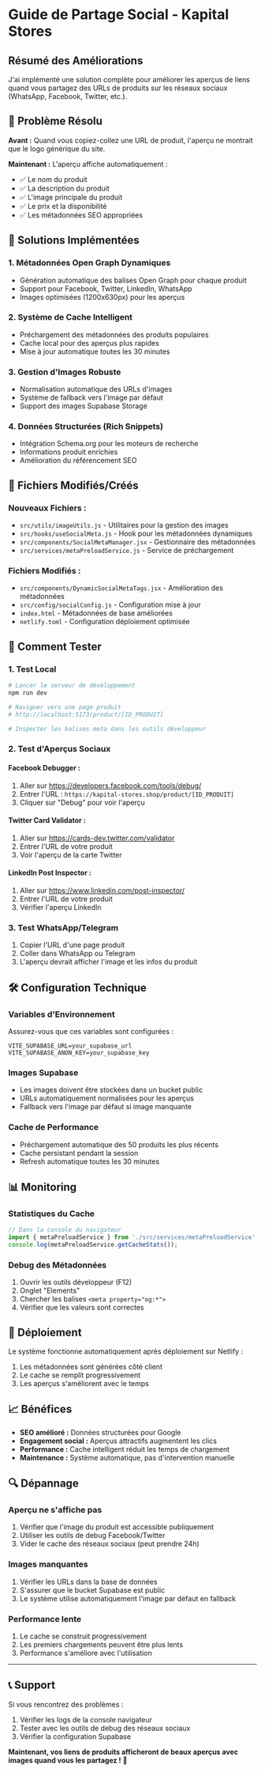 # Guide de Partage Social - Kapital Stores

## Résumé des Améliorations

J'ai implémenté une solution complète pour améliorer les aperçus de liens quand vous partagez des URLs de produits sur les réseaux sociaux (WhatsApp, Facebook, Twitter, etc.).

## 🎯 Problème Résolu

**Avant :** Quand vous copiez-collez une URL de produit, l'aperçu ne montrait que le logo générique du site.

**Maintenant :** L'aperçu affiche automatiquement :
- ✅ Le nom du produit
- ✅ La description du produit
- ✅ L'image principale du produit
- ✅ Le prix et la disponibilité
- ✅ Les métadonnées SEO appropriées

## 🔧 Solutions Implémentées

### 1. **Métadonnées Open Graph Dynamiques**
- Génération automatique des balises Open Graph pour chaque produit
- Support pour Facebook, Twitter, LinkedIn, WhatsApp
- Images optimisées (1200x630px) pour les aperçus

### 2. **Système de Cache Intelligent**
- Préchargement des métadonnées des produits populaires
- Cache local pour des aperçus plus rapides
- Mise à jour automatique toutes les 30 minutes

### 3. **Gestion d'Images Robuste**
- Normalisation automatique des URLs d'images
- Système de fallback vers l'image par défaut
- Support des images Supabase Storage

### 4. **Données Structurées (Rich Snippets)**
- Intégration Schema.org pour les moteurs de recherche
- Informations produit enrichies
- Amélioration du référencement SEO

## 📁 Fichiers Modifiés/Créés

### Nouveaux Fichiers :
- `src/utils/imageUtils.js` - Utilitaires pour la gestion des images
- `src/hooks/useSocialMeta.js` - Hook pour les métadonnées dynamiques
- `src/components/SocialMetaManager.jsx` - Gestionnaire des métadonnées
- `src/services/metaPreloadService.js` - Service de préchargement

### Fichiers Modifiés :
- `src/components/DynamicSocialMetaTags.jsx` - Amélioration des métadonnées
- `src/config/socialConfig.js` - Configuration mise à jour
- `index.html` - Métadonnées de base améliorées
- `netlify.toml` - Configuration déploiement optimisée

## 🧪 Comment Tester

### 1. **Test Local**
```bash
# Lancer le serveur de développement
npm run dev

# Naviguer vers une page produit
# http://localhost:5173/product/[ID_PRODUIT]

# Inspecter les balises meta dans les outils développeur
```

### 2. **Test d'Aperçus Sociaux**

#### Facebook Debugger :
1. Aller sur https://developers.facebook.com/tools/debug/
2. Entrer l'URL : `https://kapital-stores.shop/product/[ID_PRODUIT]`
3. Cliquer sur "Debug" pour voir l'aperçu

#### Twitter Card Validator :
1. Aller sur https://cards-dev.twitter.com/validator
2. Entrer l'URL de votre produit
3. Voir l'aperçu de la carte Twitter

#### LinkedIn Post Inspector :
1. Aller sur https://www.linkedin.com/post-inspector/
2. Entrer l'URL de votre produit
3. Vérifier l'aperçu LinkedIn

### 3. **Test WhatsApp/Telegram**
1. Copier l'URL d'une page produit
2. Coller dans WhatsApp ou Telegram
3. L'aperçu devrait afficher l'image et les infos du produit

## 🛠️ Configuration Technique

### Variables d'Environnement
Assurez-vous que ces variables sont configurées :
```
VITE_SUPABASE_URL=your_supabase_url
VITE_SUPABASE_ANON_KEY=your_supabase_key
```

### Images Supabase
- Les images doivent être stockées dans un bucket public
- URLs automatiquement normalisées pour les aperçus
- Fallback vers l'image par défaut si image manquante

### Cache de Performance
- Préchargement automatique des 50 produits les plus récents
- Cache persistant pendant la session
- Refresh automatique toutes les 30 minutes

## 📊 Monitoring

### Statistiques du Cache
```javascript
// Dans la console du navigateur
import { metaPreloadService } from './src/services/metaPreloadService';
console.log(metaPreloadService.getCacheStats());
```

### Debug des Métadonnées
1. Ouvrir les outils développeur (F12)
2. Onglet "Elements"
3. Chercher les balises `<meta property="og:*">`
4. Vérifier que les valeurs sont correctes

## 🚀 Déploiement

Le système fonctionne automatiquement après déploiement sur Netlify :

1. Les métadonnées sont générées côté client
2. Le cache se remplit progressivement
3. Les aperçus s'améliorent avec le temps

## 📈 Bénéfices

- **SEO amélioré :** Données structurées pour Google
- **Engagement social :** Aperçus attractifs augmentent les clics
- **Performance :** Cache intelligent réduit les temps de chargement
- **Maintenance :** Système automatique, pas d'intervention manuelle

## 🔍 Dépannage

### Aperçu ne s'affiche pas
1. Vérifier que l'image du produit est accessible publiquement
2. Utiliser les outils de debug Facebook/Twitter
3. Vider le cache des réseaux sociaux (peut prendre 24h)

### Images manquantes
1. Vérifier les URLs dans la base de données
2. S'assurer que le bucket Supabase est public
3. Le système utilise automatiquement l'image par défaut en fallback

### Performance lente
1. Le cache se construit progressivement
2. Les premiers chargements peuvent être plus lents
3. Performance s'améliore avec l'utilisation

---

## 📞 Support

Si vous rencontrez des problèmes :
1. Vérifier les logs de la console navigateur
2. Tester avec les outils de debug des réseaux sociaux
3. Vérifier la configuration Supabase

**Maintenant, vos liens de produits afficheront de beaux aperçus avec images quand vous les partagez ! 🎉**
